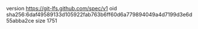 version https://git-lfs.github.com/spec/v1
oid sha256:6daf49589133d105922fab763b6ff60d6a779894049a4d7199d3e6d55abba2ce
size 1751
